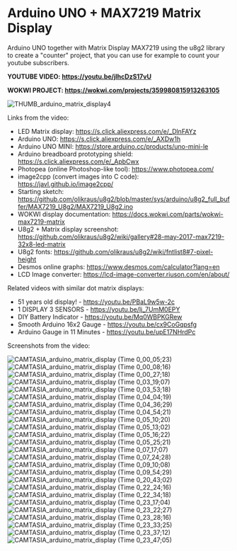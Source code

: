 # Arduino UNO + MAX7219 Matrix Display
Arduino UNO together with Matrix Display MAX7219 using the u8g2 library to create a "counter" project, that you can use for example to count your youtube subscribers. 

**YOUTUBE VIDEO: https://youtu.be/jlhcDzS17vU**

**WOKWI PROJECT: https://wokwi.com/projects/359980815913263105**

![THUMB_arduino_matrix_display4](https://user-images.githubusercontent.com/117754156/227214008-a22174d8-1abb-43f4-aaea-8157869de9df.jpg)


Links from the video:
- LED Matrix display: https://s.click.aliexpress.com/e/_DlnFAYz
- Arduino UNO: https://s.click.aliexpress.com/e/_AXDw1h
- Arduino UNO MINI: https://store.arduino.cc/products/uno-mini-le
- Arduino breadboard prototyping shield: https://s.click.aliexpress.com/e/_ApbCwx
- Photopea (online Photoshop-like tool): https://www.photopea.com/
- image2cpp (convert images into C code): https://javl.github.io/image2cpp/
- Starting sketch: https://github.com/olikraus/u8g2/blob/master/sys/arduino/u8g2_full_buffer/MAX7219_U8g2/MAX7219_U8g2.ino
- WOKWI display documentation: https://docs.wokwi.com/parts/wokwi-max7219-matrix
- U8g2 + Matrix display screenshot: https://github.com/olikraus/u8g2/wiki/gallery#28-may-2017-max7219-32x8-led-matrix
- U8g2 fonts: https://github.com/olikraus/u8g2/wiki/fntlist8#7-pixel-height
- Desmos online graphs: https://www.desmos.com/calculator?lang=en
- LCD Image converter: https://lcd-image-converter.riuson.com/en/about/

Related videos with similar dot matrix displays:
- 51 years old display! - https://youtu.be/PBaL9w5w-2c
- 1 DISPLAY 3 SENSORS - https://youtu.be/lj_7UmM0EPY
- DIY Battery Indicator - https://youtu.be/Mq0WBPKGRew
- Smooth Arduino 16x2 Gauge - https://youtu.be/cx9CoGqpsfg
- Arduino Gauge in 11 Minutes - https://youtu.be/upE17NHrdPc

Screenshots from the video:

![CAMTASIA_arduino_matrix_display (Time 0_00_05;23)](https://user-images.githubusercontent.com/117754156/227168913-04934126-2cc7-4fa6-acb8-f51d9a11d4c4.jpg)
![CAMTASIA_arduino_matrix_display (Time 0_00_08;16)](https://user-images.githubusercontent.com/117754156/227168916-7e7044c3-e2a5-4a7b-87fc-47e398bea3ee.jpg)
![CAMTASIA_arduino_matrix_display (Time 0_00_27;18)](https://user-images.githubusercontent.com/117754156/227168917-43ab4c28-f548-4182-9291-17fa8944a699.jpg)
![CAMTASIA_arduino_matrix_display (Time 0_03_19;07)](https://user-images.githubusercontent.com/117754156/227168928-2c0ccdd2-599e-416b-932c-25ac47b5b416.jpg)
![CAMTASIA_arduino_matrix_display (Time 0_03_53;18)](https://user-images.githubusercontent.com/117754156/227168931-a02e3a4a-0e1d-45aa-9d62-ebc254f2c366.jpg)
![CAMTASIA_arduino_matrix_display (Time 0_04_04;19)](https://user-images.githubusercontent.com/117754156/227168932-97f29320-81dc-458e-a85d-ee44c90acede.jpg)
![CAMTASIA_arduino_matrix_display (Time 0_04_36;29)](https://user-images.githubusercontent.com/117754156/227168933-fcb34475-20f2-470d-adcb-1f5833aa2d49.jpg)
![CAMTASIA_arduino_matrix_display (Time 0_04_54;21)](https://user-images.githubusercontent.com/117754156/227168937-cf146942-e4f0-4781-b655-4d8d9281f741.jpg)
![CAMTASIA_arduino_matrix_display (Time 0_05_10;20)](https://user-images.githubusercontent.com/117754156/227168941-42ba5304-e835-458d-8d83-32fcdee6d707.jpg)
![CAMTASIA_arduino_matrix_display (Time 0_05_13;02)](https://user-images.githubusercontent.com/117754156/227168946-e1591446-cf50-43cd-bdbf-a7c2e9e6a2fd.jpg)
![CAMTASIA_arduino_matrix_display (Time 0_05_16;22)](https://user-images.githubusercontent.com/117754156/227168952-ea79a5c2-1825-4b59-a8f9-c9db0fd31006.jpg)
![CAMTASIA_arduino_matrix_display (Time 0_05_25;21)](https://user-images.githubusercontent.com/117754156/227168959-006ac6f4-c8cb-4085-8409-6e98dd6a59b2.jpg)
![CAMTASIA_arduino_matrix_display (Time 0_07_17;07)](https://user-images.githubusercontent.com/117754156/227168967-c169a5c5-a049-4a71-ab64-a325e76a4f62.jpg)
![CAMTASIA_arduino_matrix_display (Time 0_07_24;28)](https://user-images.githubusercontent.com/117754156/227168969-06ae175c-13d5-4538-a6fa-c84b1efc36a5.jpg)
![CAMTASIA_arduino_matrix_display (Time 0_09_10;08)](https://user-images.githubusercontent.com/117754156/227168973-b30f2e2a-df54-4530-8c89-b31bac999cb2.jpg)
![CAMTASIA_arduino_matrix_display (Time 0_09_54;29)](https://user-images.githubusercontent.com/117754156/227168980-55fd92b1-ab59-45e8-a773-b16dae79849d.jpg)
![CAMTASIA_arduino_matrix_display (Time 0_20_43;02)](https://user-images.githubusercontent.com/117754156/227168984-1e1b1412-f692-4f0e-8fa8-8878ba12c6ab.jpg)
![CAMTASIA_arduino_matrix_display (Time 0_22_24;16)](https://user-images.githubusercontent.com/117754156/227168988-f13a35fe-0b6c-4597-9521-274eb0d0da10.jpg)
![CAMTASIA_arduino_matrix_display (Time 0_22_34;18)](https://user-images.githubusercontent.com/117754156/227168992-a9b427dd-2861-4351-b3ac-1f5fc9f39ddc.jpg)
![CAMTASIA_arduino_matrix_display (Time 0_23_17;04)](https://user-images.githubusercontent.com/117754156/227168996-ff9d565e-eaa1-4556-8f32-1ccc00b7f9b0.jpg)
![CAMTASIA_arduino_matrix_display (Time 0_23_22;27)](https://user-images.githubusercontent.com/117754156/227168999-ccccd342-cd01-4ddb-8b76-7d722ebb6a56.jpg)
![CAMTASIA_arduino_matrix_display (Time 0_23_28;16)](https://user-images.githubusercontent.com/117754156/227169003-6ffe85ba-b682-46d9-a5b5-d51217a0c143.jpg)
![CAMTASIA_arduino_matrix_display (Time 0_23_33;25)](https://user-images.githubusercontent.com/117754156/227169008-e71e0e80-e072-4156-8ac7-be5f2c198ef0.jpg)
![CAMTASIA_arduino_matrix_display (Time 0_23_37;12)](https://user-images.githubusercontent.com/117754156/227169012-8e0a6a79-5666-46a7-a9ba-9560bf6826c1.jpg)
![CAMTASIA_arduino_matrix_display (Time 0_23_47;05)](https://user-images.githubusercontent.com/117754156/227169018-64a72285-1494-45de-bc97-95fe064f4b9b.jpg)
